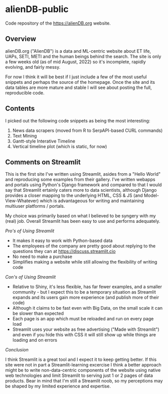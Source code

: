 # alienDB-public
Code repository of the https://alienDB.org website.


## Overview

alienDB.org ("AlienDB") is a data and ML-centric website about ET life, UAPs, SETI, METI and the human beings behind the search. The site is only a few weeks old (as of mid August, 2022) so it's incomplete, rapidly evolving, and fairly messy. 

For now I think it will be best if I just include a few of the most useful snippets and perhaps the source of the homepage. Once the site and its data tables are more mature and stable I will see about posting the full, reproducible code.

## Contents

I picked out the following code snippets as being the most interesting:

  1. News data scrapers (moved from R to SerpAPI-based CURL commands)
  2. Text Mining
  3. Gantt-style Interative Timeline
  4. Vertical timeline plot (which is static, for now)

## Comments on Streamlit

This is the first site I've written using Streamlit, asides from a "Hello World" and reproducing some examples from their gallery. I've written webapps and portals using Python's Django framework and compared to that I would say that Streamlit ertainly caters more to data scientists, although Django provides a closer mapping to the underlying HTML, CSS & JS (and Model-View-Whatever) which is advantageous for writing and maintaining multiuser platforms / portals. 

My choice was primarily based on what I believed to be syngery with my (real) job. Overall Streamlit has been easy to use and performs adequately.  

*Pro's of Using Streamlit*

 - It makes it easy to work with Python-based data
 - The employees of the company are pretty good about replying to the questions they can at https://discuss.streamlit.cio
 - No need to make a purchase
 - Simplifies making a website while still allowing the flexibility of writing code
 
*Con's of Using Streamlit*

 - Relative to Shiny, it's less flexible, has far fewer examples, and a smaller community - but I expect this to be a temporary situation as Streamlit expands and its users gain more experience (and publish more of their code)
 - Although it claims to be fast even with Big Data, on the small scale it can be slower than expected 
 - Each page is an app which must be reloaded and run on every page load
 - Streamlit uses your website as free advertising ("Made with Streamlit") and even if you hide this with CSS it will still show up while things are loading and on errors
 
 *Conclusion*
 
 I think Streamlit is a great tool and I expect it to keep getting better. If this site were not in part a Streamlit-learning excercise I think a better approach might be to write non-data-centric components of the website using native web technologies and limit Streamlit to serving just 1 or 2 pages of data products. Bear in mind that I'm still a Streamlit noob, so my perceptions may be shaped by my limited experience and expertise.
